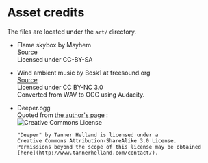 # Asset credits 
The files are located under the `art/` directory.  
  
- Flame skybox by Mayhem  
  [Source](http://opengameart.org/content/mayhems-skyboxes-more)  
  Licensed under CC-BY-SA

- Wind ambient music by Bosk1 at freesound.org  
  [Source](http://www.freesound.org/people/Bosk1/sounds/144083/)  
  Licensed under CC BY-NC 3.0  
  Converted from WAV to OGG using Audacity.  

- Deeper.ogg  
  Quoted from [the author's page](http://www.tannerhelland.com/1531/deeper/) :  
  ![Creative Commons License](http://www.tannerhelland.com/images/cc_by_sa_88x31.png)  
  ```
  "Deeper" by Tanner Helland is licensed under a 
  Creative Commons Attribution-ShareAlike 3.0 License.  
  Permissions beyond the scope of this license may be obtained
  [here](http://www.tannerhelland.com/contact/).
  ```
